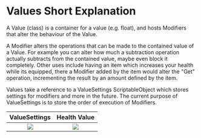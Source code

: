 # Values Short Explanation

A Value (class) is a container for a value (e.g. float), and hosts Modifiers that alter the behaviour of the Value.

A Modifier alters the operations that can be made to the contained value of a Value. For example you can alter how much a subtraction operation actually subtracts from the contained value, maybe even block it completely. Other uses include having an item which increases your health while its equipped, there a Modifier added by the item would alter the "Get" operation, incrementing the result by an amount defined by the item.  

Values take a reference to a ValueSettings ScriptableObject which stores settings for modifiers and more in the future. The current purpose of ValueSettings is to store the order of execution of Modifiers.  

|            ValueSettings             |             Health Value             |
| :----------------------------------: | :----------------------------------: |
| ![](https://i.imgur.com/uYbEEvw.png) | ![](https://i.imgur.com/QyKU0Nb.png) |

